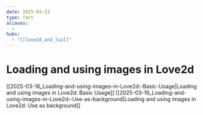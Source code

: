 ```yaml
---
date: 2025-03-23
type: fact
aliases:
  -
hubs:
  - "[[love2d_and_lua]]"
---
```


# Loading and using images in Love2d
[[2025-03-16_Loading-and-using-images-in-Love2d:-Basic-Usage|Loading and using images in Love2d: Basic Usage]]
[[2025-03-16_Loading-and-using-images-in-Love2d:-Use-as-background|Loading and using images in Love2d: Use as background]]

